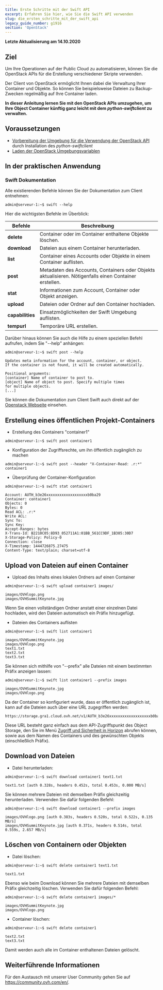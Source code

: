 ```yaml
---
title: Erste Schritte mit der Swift API
excerpt: Erfahren Sie hier, wie Sie die Swift API verwenden
slug: die_ersten_schritte_mit_der_swift_api
legacy_guide_number: g1916
section: 'OpenStack'
---
```


**Letzte Aktualisierung am 14.10.2020**

## Ziel

Um Ihre Operationen auf der Public Cloud zu automatisieren, können Sie die OpenStack APIs für die Erstellung verschiedener Skripte verwenden.

Der Client von OpenStack ermöglicht Ihnen dabei die Verwaltung Ihrer Container und Objekte. So können Sie beispielsweise Dateien zu Backup-Zwecken regelmäßig auf Ihre Container laden.

**In dieser Anleitung lernen Sie mit den OpenStack APIs umzugehen, um Ihre Object Container künftig ganz leicht mit dem *python-swiftclient* zu verwalten.**

## Voraussetzungen

- [Vorbereitung der Umgebung für die Verwendung der OpenStack API]({legacy}1851) durch Installation des *python-swiftclient*
- [Laden der OpenStack Umgebungsvariablen]({legacy}1852)


## In der praktischen Anwendung

### Swift Dokumentation

Alle existierenden Befehle können Sie der Dokumentation zum Client entnehmen:

```
admin@serveur-1:~$ swift --help
```

Hier die wichtigsten Befehle im Überblick:

|Befehle|Beschreibung|
|---|---|
|**delete**|Container oder im Container enthaltene Objekte löschen.|
|**download**|Dateien aus einem Container herunterladen.|
|**list**|Container eines Accounts oder Objekte in einem Container auflisten.|
|**post**|Metadaten des Accounts, Containers oder Objekts aktualisieren. Nötigenfalls einen Container erstellen.|
|**stat**|Informationen zum Account, Container oder Objekt anzeigen.|
|**upload**|Dateien oder Ordner auf den Container hochladen.|
|**capabilities**|Einsatzmöglichkeiten der Swift Umgebung auflisten.|
|**tempurl**|Temporäre URL erstellen.|

Darüber hinaus können Sie auch die Hilfe zu einem speziellen Befehl aufrufen, indem Sie "--help" anhängen:

```
admin@serveur-1:~$ swift post --help

Updates meta information for the account, container, or object.
If the container is not found, it will be created automatically.

Positional arguments:
[container] Name of container to post to.
[object] Name of object to post. Specify multiple times
for multiple objects.
[...]
```


Sie können die Dokumentation zum Client Swift auch direkt auf der [Openstack Webseite](http://docs.openstack.org/cli-reference/content/swiftclient_commands.html) einsehen.


## Erstellung eines öffentlichen Projekt-Containers

- Erstellung des Containers "container1"


```
admin@serveur-1:~$ swift post container1
```


- Konfiguration der Zugriffsrechte, um ihn öffentlich zugänglich zu machen


```
admin@serveur-1:~$ swift post --header "X-Container-Read: .r:*" container1
```


- Überprüfung der Container-Konfiguration


```
admin@serveur-1:~$ swift stat container1

Account: AUTH_b3e26xxxxxxxxxxxxxxxxxxxb0ba29
Container: container1
Objects: 0
Bytes: 0
Read ACL: .r:*
Write ACL:
Sync To:
Sync Key:
Accept-Ranges: bytes
X-Trans-Id: B2210C05:8D93_052711A1:01BB_561CC9DF_1B305:30D7
X-Storage-Policy: Policy-0
Connection: close
X-Timestamp: 1444726875.27475
Content-Type: text/plain; charset=utf-8
```





## Upload von Dateien auf einen Container

- Upload des Inhalts eines lokalen Ordners auf einen Container


```
admin@serveur-1:~$ swift upload container1 images/

images/OVHlogo.png
images/OVHSummitKeynote.jpg
```



Wenn Sie einen vollständigen Ordner anstatt einer einzelnen Datei hochladen, wird den Dateien automatisch ein Präfix hinzugefügt.

- Dateien des Containers auflisten


```
admin@serveur-1:~$ swift list container1

images/OVHSummitKeynote.jpg
images/OVHlogo.png
text1.txt
text2.txt
text3.txt
```



Sie können sich mithilfe von "--prefix" alle Dateien mit einem bestimmten Präfix anzeigen lassen:


```
admin@serveur-1:~$ swift list container1 --prefix images

images/OVHSummitKeynote.jpg
images/OVHlogo.png
```


Da der Container so konfiguriert wurde, dass er öffentlich zugänglich ist, kann auf die Dateien auch über eine URL zugegriffen werden:

```
https://storage.gra1.cloud.ovh.net/v1/AUTH_b3e26xxxxxxxxxxxxxxxxxxxb0ba29/container1/images/OVHlogo.png
```


Diese URL besteht ganz einfach aus dem API-Zugriffspunkt des Object Storage, den Sie im Menü [Zugriff und Sicherheit in Horizon]({legacy}1774) abrufen können, sowie aus dem Namen des Containers und des gewünschten Objekts (einschließlich Präfix).


## Download von Dateien

- Datei herunterladen: 


```
admin@serveur-1:~$ swift download container1 text1.txt

text1.txt [auth 0.328s, headers 0.452s, total 0.453s, 0.000 MB/s]
```



Sie können mehrere Dateien mit demselben Präfix gleichzeitig herunterladen. Verwenden Sie dafür folgenden Befehl:


```
admin@serveur-1:~$ swift download container1 --prefix images

images/OVHlogo.png [auth 0.383s, headers 0.520s, total 0.522s, 0.135 MB/s]
images/OVHSummitKeynote.jpg [auth 0.371s, headers 0.514s, total 0.559s, 2.657 MB/s]
```




## Löschen von Containern oder Objekten

- Datei löschen:


```
admin@serveur-1:~$ swift delete container1 text1.txt

text1.txt
```



Ebenso wie beim Download können Sie mehrere Dateien mit demselben Präfix gleichzeitig löschen. Verwenden Sie dafür folgenden Befehl:


```
admin@serveur-1:~$ swift delete container1 images/*

images/OVHSummitKeynote.jpg
images/OVHlogo.png
```



- Container löschen:


```
admin@serveur-1:~$ swift delete container1

text2.txt
text3.txt
```

Damit werden auch alle im Container enthaltenen Dateien gelöscht.


## Weiterführende Informationen

Für den Austausch mit unserer User Community gehen Sie auf <https://community.ovh.com/en/>.
